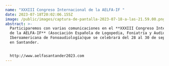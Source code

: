 ```yaml
---
name: "XXXIII Congreso Internacional de la AELFA-IF "
date: 2023-07-18T20:02:06.155Z
image: /public/images/captura-de-pantalla-2023-07-18-a-las-21.59.00.png
abstract: >-
  Participaremos con varias comunicaciones en el **XXXIII Congreso Internacional
  de la AELFA-IF** (Asociación Española de Logopedia, Foniatría y Audiología e
  Iberoamericana de Fonoaudiología)que se celebrará del 28 al 30 de septiembre
  en Santander.


  http://www.aelfasantander2023.com
---
```

